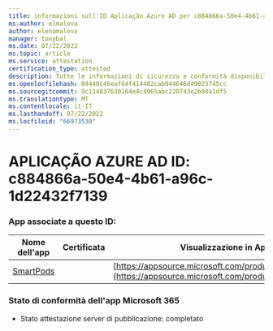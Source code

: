 ```yaml
---
title: informazioni sull'ID Aplicação Azure AD per c884866a-50e4-4b61-a96c-1d22432f7139
ms.author: elmalova
author: elenamalova
manager: tonybal
ms.date: 07/22/2022
ms.topic: article
ms.service: attestation
certification_type: attested
description: Tutte le informazioni di sicurezza e conformità disponibili per c884866a-50e4-4b61-a96c-1d22432f7139.
ms.openlocfilehash: 04449c46eaf64f414482cab944646d49823745cc
ms.sourcegitcommit: 9c114837630164e4c4965abc220743e2b08a1df5
ms.translationtype: MT
ms.contentlocale: it-IT
ms.lasthandoff: 07/22/2022
ms.locfileid: "66973530"
---
```

# <a name="azure-app-id-c884866a-50e4-4b61-a96c-1d22432f7139"></a>APLICAÇÃO AZURE AD ID: c884866a-50e4-4b61-a96c-1d22432f7139


### <a name="apps-associated-with-this-id"></a>App associate a questo ID:
| **Nome dell'app** | **Certificata** | **Visualizzazione in AppSource** |
|--------------|---------------|-----------------------|
| [SmartPods](../forward/WA200004105.md) |  | [https://appsource.microsoft.com/product/office/WA200004105](https://appsource.microsoft.com/product/office/WA200004105) |

### <a name="microsoft-365-app-compliance-status"></a>Stato di conformità dell'app Microsoft 365
- Stato attestazione server di pubblicazione: completato
